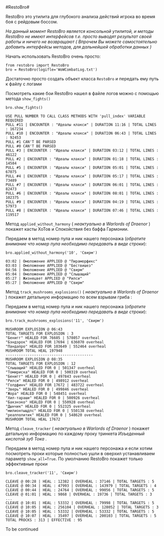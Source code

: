 #RestoBro#

RestoBro это утилита для глубокого анализа действий игрока во время боя с рейдовым боссом.

*На данный момент RestoBro является консольной утилитой, и методы RestoBro не имеют интерфейсов т.е. просто выводят результат своей работы и ничего не возвращают ( Впрочем Вы можете самостоятельно добавить интерфейсы методов, для дальнейшей обработки данных )*

Начать использовать RestoBro очень просто:
```
from restobro import RestoBro
bro = RestoBro(logifle='WoWCombatLog.txt')
```
Достаточно просто создать объект класса `RestoBro` и передать ему путь к файлу с логами

Посмотреть какие бои RestoBro нашел в файле логов можно с помощью метода `show_fights()`
```
bro.show_fights()

USE PULL NUMBER TO CALL CLASS METHODS WITH 'pull_index' VARIABLE REQUIRED
PULL #11 | ENCOUNTER : "Идеалы клакси" | DURATION 11:16 | TOTAL LINES : 167234
PULL #10 | ENCOUNTER : "Идеалы клакси" | DURATION 06:43 | TOTAL LINES : 92453
PULL #1 CAN'T BE PARSED
PULL #0 CAN'T BE PARSED
PULL #3 | ENCOUNTER : "Идеалы клакси" | DURATION 03:12 | TOTAL LINES : 46122
PULL #2 | ENCOUNTER : "Идеалы клакси" | DURATION 01:18 | TOTAL LINES : 14584
PULL #5 | ENCOUNTER : "Идеалы клакси" | DURATION 05:01 | TOTAL LINES : 67075
PULL #4 | ENCOUNTER : "Идеалы клакси" | DURATION 05:17 | TOTAL LINES : 73489
PULL #7 | ENCOUNTER : "Идеалы клакси" | DURATION 06:01 | TOTAL LINES : 82473
PULL #6 | ENCOUNTER : "Идеалы клакси" | DURATION 08:01 | TOTAL LINES : 102375
PULL #9 | ENCOUNTER : "Идеалы клакси" | DURATION 04:19 | TOTAL LINES : 57973
PULL #8 | ENCOUNTER : "Идеалы клакси" | DURATION 07:46 | TOTAL LINES : 119517
```

Метод `applied_without_harmony` ( *неактуально в Warlords of Draenor* ) покажет касты ХоТов и Спокойствия без баффа Гармонии.

Передаем в метод номер пула и ник нашего персонажа (*обратите внимание что номер пула необходимо передавать в виде строки*):
```
bro.applied_without_harmony('10', 'Свирм')

03:02 | Омоложение APPLIED @ "Пираморфикс"
03:03 | Омоложение APPLIED @ "Бествишез"
04:56 | Омоложение APPLIED @ "Свирм"
05:04 | Омоложение APPLIED @ "Слышащий"
05:27 | Жизнецвет APPLIED @ "Рилси"
05:27 | Омоложение APPLIED @ "Свирм"
```

Метод `track_mushrooms_explosions()` ( *неактуально в Warlords of Draenor* ) покажет детальную информацию по всем взрывам гриба :

Передаем в метод номер пула и ник нашего персонажа (*обратите внимание что номер пула необходимо передавать в виде строки*):
```
bro.track_mushrooms_explosions('11', 'Свирм')

MUSHROOM EXPLOSION @ 06:43
TOTAL TARGETS FOR EXPLOSION : 3
"Бенигг" HEALED FOR 76605 | 578057 overheal
"Бэндэрок" HEALED FOR 17694 | 636070 overheal
"Пандапро" HEALED FOR 103649 | 552464 overheal
MUSHROOM TOTAL HEAL 197948
----------------------------------------
MUSHROOM EXPLOSION @ 08:35
TOTAL TARGETS FOR EXPLOSION : 12
"Слышащий" HEALED FOR 0 | 501347 overheal
"Томириска" HEALED FOR 0 | 500319 overheal
"Бенигг" HEALED FOR 0 | 497843 overheal
"Рилси" HEALED FOR 0 | 498912 overheal
"Голдфинч" HEALED FOR 17672 | 483722 overheal
"Зверь" HEALED FOR 0 | 499846 overheal
"Жора" HEALED FOR 0 | 548451 overheal
"Хил-тараши" HEALED FOR 0 | 500926 overheal
"Бакэнэко" HEALED FOR 0 | 550928 overheal
"Дынчик" HEALED FOR 0 | 552325 overheal
"милионтыщдпс" HEALED FOR 0 | 550138 overheal
"реалполитик" HEALED FOR 0 | 548620 overheal
MUSHROOM TOTAL HEAL 17672
```

Метод `cleave_tracker` ( *неактуально в Warlords of Draenor* ) покажет детальную информацию по каждому проку тринкета *Изъеденный кислотой зуб Тока* . 

Передаем в метод номер пула и ник нашего персонажа и если хотим посмотреть проки которые полностью ушли в оверхил устанавливаем параметр `show_all=True`. По умолчанию RestoBro покажет только эффективные проки 
```
bro.cleave_tracker('11', 'Свирм')

CLEAVE @ 00:28 | HEAL : 12382 | OVERHEAL : 37146 | TOTAL TARGETS : 5
CLEAVE @ 00:34 | HEAL : 47993 | OVERHEAL : 143979 | TOTAL TARGETS : 4
CLEAVE @ 00:44 | HEAL : 24764 | OVERHEAL : 99056 | TOTAL TARGETS : 5
CLEAVE @ 01:01 | HEAL : 9868 | OVERHEAL : 19736 | TOTAL TARGETS : 3
...
CLEAVE @ 10:01 | HEAL : 53332 | OVERHEAL : 79998 | TOTAL TARGETS : 5
CLEAVE @ 10:05 | HEAL : 256104 | OVERHEAL : 128052 | TOTAL TARGETS : 3
CLEAVE @ 10:05 | HEAL : 53332 | OVERHEAL : 53332 | TOTAL TARGETS : 5
CLEAVE @ 10:07 | HEAL : 35497 | OVERHEAL : 200103 | TOTAL TARGETS : 5
TOTAL PROCKS : 313 | EFFECTIVE : 95
```



To be continued


